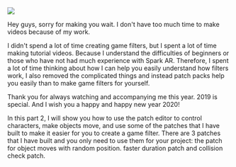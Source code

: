 <img src=#>

Hey guys, sorry for making you wait. I don't have too much time to make videos because of my work.

I didn't spend a lot of time creating game filters, but I spent a lot of time making tutorial videos. Because I understand the difficulties of beginners or those who have not had much experience with Spark AR. Therefore, I spent a lot of time thinking about how I can help you easily understand how filters work, I also removed the complicated things and instead patch packs help you easily than to make game filters for yourself.

Thank you for always watching and accompanying me this year. 2019 is special. And I wish you a happy and happy new year 2020!

In this part 2, I will show you how to use the patch editor to control characters, make objects move, and use some of the patches that I have built to make it easier for you to create a game filter.
There are 3 patches that I have built and you only need to use them for your project: the patch for object moves with random position. faster duration patch and collision check patch.

